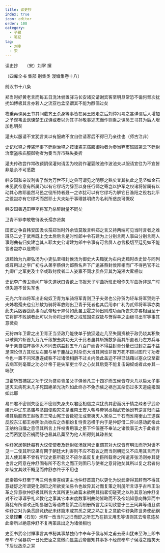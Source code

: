 ```yaml
---
title: 读史抄
index: true
icon: editor
order: 108
category:
  - 子藏
  - 笔记
tag:
  - 刘宰
  - 宋
---
```


读史抄　　（宋）刘宰 撰  

（四库全书 集部 别集类 漫塘集卷十八）  

前汉书十八条  

郑当时好黄老言而每五日洗沐尝置驿马长安诸交请谢宾客至明旦常恐不徧何胷次扰扰如博极其言亦若人之流亚也孟坚谓其不能为醇儒过矣  

枚乗再谏吴王书其间载齐王杀身等事皆在吴王败走之后刘仲冯考之甚详谓后人增加之予观韦孟讽谏楚王戊诗或者以为其子孙敬事述志而作则乗之谏吴王书其为后人增加也明矣  

灌夫以服请不宜犹言某以有服故不宜自往请客后不得已乃亲往也（师古注非）  

史记张释之传盗环事下廷尉治释之按律盗宗庙服御物者为奏当弃市班固第云下廷尉治案盗宗庙服御物者为奏当弃市殊失委折  

灌夫传改尝作常改颍阴侯灌何请孟为校尉作灌婴陂池作波池夫以服请宜往为不宜皆非是余不可悉数  

韩安国和亲议利害了然为万世不刋之典可谓见之明察之熟矣宜其执此之见坚如金石未见武帝意有所属乃以有它缪巧为辞至以身任行师之寄岂以护军之权诸将皆属有以动其心故耶虽然马邑之役所恃者聂一之诈犹可以有它缪巧为解它日渔阳之役右北平之役岂亦有它缪巧而然耶士大夫始于事理甚明终为名利所惑良可慨叹  

韩安国善遇田甲李将军乃杀醉尉量不同矣  

卫青不罪李敢敬待汲长孺亦贤矣  

田窦之争自韩安国汲长孺郑当时外余皆莫敢言韩郑之言又持两端可见当时言者之难班马二史于武帝既上食太后后言是时惟郎中令石建为上分别言两人事曰分别言两人事则曲有归矣建岂其人耶太史公谓建为郎中令事有可言屏人恣言极切至廷见如不能言者岂亦以是故耶  

汲黯始为九卿弘汤为小吏弘至相封侯汤为御史大夫黯犹为右内史黯时丞史皆与同列或尊用过之李广初与从弟李蔡俱为郎蔡名声下广逺甚蔡封侯拜相而广不得邑官不过九卿广之军吏及士卒或取封侯者二人姿禀不同才质各异其为淹滞大畧相似  

史记李广传卫青问广等失道状曰青欲上书报天子军曲折班史增作失军曲折非是广时但失道不曾失军也  

元光六年四将军出击匈奴卫青为车骑将军青则卫子夫弟也公孙贺为轻车将军贺则子夫姊君孺夫也公孙敖为骑将军敖则出卫青于死者也其后用李广利为贰师将军事亦类此夫兵凶器战危事而武帝轻于畀付如此虽卫霍之师出则成功而所丧失亦畧相当至于它将鲜不败衂者此可以为命将出师者之戒班固先叙敖与贺得幸之由继书出军等事其意微矣  

元狩四年卫霍之出卫青正当坚敌乃能使单于狼狈遁走几至失国资粮于敌仍烧其积聚以破巢穴斩首九万九千级按去病功无大于此者虽其斩捕数多而其所直者乃左方兵与单于亲自临阵事体大不同去病益封五千八百户而青不得益封青分量已过封之益不益足深论但方其张左右翼与单于鏖战之时杀伤大当其间谁非冒万死不顾以图尺寸功者今也一置不问常惠遂成秩不过诸侯相爵不过关内侯此盖迫不得已姑藉以塞众议至霍去病军则毫厘之功必计帝于是失军吏士卒之心矣其后竟不能复击匈奴或者此亦其一端欤  

卫霍斩首捕寇之功于汉为盛矣青虽父子俱侯凡三十四岁而五侯皆夺未几以戾太子事遂灭去病死未几子死国絶弟光功烈如此终亦不免赤族之祸岂其杀伤过多天道施报固如此耶  

易曰君不密则失臣臣不密则失身夫以君臣相信之深犹贵其密而况于情之疎者乎武帝建元中辽东髙庙与髙园便殿灾先是淮南王安入朝与帝舅丞相武安侯蚡有逆言归而益横其后胶西王赵敬肃王常山宪王皆数犯法或至夷灭人家杀二千石而淮南衡山王遂谋反胶东江都王亦阴治兵欲应之丞相蚡复恃贵恣横于内于是仲舒借二异以感动武帝此正纳约自牖之意但其所言上忤权贵用事之臣下忤偃蹇不奉法之诸侯事无大于此者言之而密犹恐召祸而舒也暴其私藁至为他人所得则其疎甚矣  

仲舒家居朝廷每有大议使使者及廷尉张汤就问史臣谓其对大议皆有明法而所对谩不见一二使其所议果有闗于朝廷大利害则不应不载议之而当则朝廷又不应用其言而弃其人使其果不曾有所议史臣所载又不应尔盖反复史臣所载帝之所遣非张汤则亦其徒也言之阿意在仲舒固有所不忍言之而正则固已与使者之意背驰矣其所以复之君者何如哉宜其效不概见而仲舒亦终于不用也  

武帝策仲舒至于再三何也帝喜纷更主也仲舒首篇乃以更化为说武帝得其辞而不得其意疑舒之所谓更化则已之所欲变法易令也故异其对而复策之制册所言谆乎古帝王沿革之异意欲仲舒极其所言大其所更张故篇末欲明其指畧切磋究之以称其意泊仲舒复对不过谆谆乎礼义教化之事其它本末度数事制曲防皆略而不及帝始知意向殊异而中篇犹有所谓改正朔易服色等语故复策之而制册所言尤深切致意于三王同异等语且谓仲舒之对为条贯靡竟统纪未终篇末戒其悉之究之熟之复之意欲仲舒条陈世务使纪纲文章铿■〈石訇〉炳辉一改当时之旧而舒之所志乃在损文用忠等语则其去帝意逺矣此帝所以絶意仲舒不复再策且出之为诸侯相也  

史臣书武帝封禅事言其书秘其事禁独侍中奉车子侯与知之甫去泰山犹未至海上即书奉车子侯暴病一日死史臣之意微而显盖武帝自知其事多不经虑奉车子侯泄之贻笑天下后世故杀之耳  
